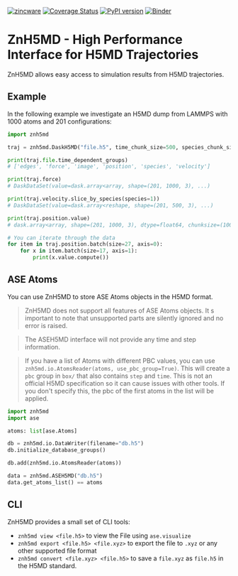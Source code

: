 [![zincware](https://img.shields.io/badge/Powered%20by-zincware-darkcyan)](https://github.com/zincware)
[![Coverage Status](https://coveralls.io/repos/github/zincware/ZnH5MD/badge.svg?branch=main)](https://coveralls.io/github/zincware/ZnH5MD?branch=main)
[![PyPI version](https://badge.fury.io/py/znh5md.svg)](https://badge.fury.io/py/znh5md)
[![Binder](https://mybinder.org/badge_logo.svg)](https://mybinder.org/v2/gh/zincware/ZnH5MD/HEAD)

# ZnH5MD - High Performance Interface for H5MD Trajectories

ZnH5MD allows easy access to simulation results from H5MD trajectories.

## Example
In the following example we investigate an H5MD dump from LAMMPS with 1000 atoms and 201 configurations:

```python
import znh5md

traj = znh5md.DaskH5MD("file.h5", time_chunk_size=500, species_chunk_size=100)

print(traj.file.time_dependent_groups)
# ['edges', 'force', 'image', 'position', 'species', 'velocity']

print(traj.force)
# DaskDataSet(value=dask.array<array, shape=(201, 1000, 3), ...)

print(traj.velocity.slice_by_species(species=1))
# DaskDataSet(value=dask.array<reshape, shape=(201, 500, 3), ...)

print(traj.position.value)
# dask.array<array, shape=(201, 1000, 3), dtype=float64, chunksize=(100, 500, 3), ...>

# You can iterate through the data
for item in traj.position.batch(size=27, axis=0):
    for x in item.batch(size=17, axis=1):
        print(x.value.compute())
```

## ASE Atoms
You can use ZnH5MD to store ASE Atoms objects in the H5MD format.

> ZnH5MD does not support all features of ASE Atoms objects. It s important to note that unsupported parts are silently ignored and no error is raised.

> The ASEH5MD interface will not provide any time and step information.

> If you have a list of Atoms with different PBC values, you can use `znh5md.io.AtomsReader(atoms, use_pbc_group=True)`. This will create a `pbc` group in `box/` that also contains `step` and `time`. This is not an official H5MD specification so it can cause issues with other tools. If you don't specify this, the pbc of the first atoms in the list will be applied.

```python
import znh5md
import ase

atoms: list[ase.Atoms]

db = znh5md.io.DataWriter(filename="db.h5")
db.initialize_database_groups()

db.add(znh5md.io.AtomsReader(atoms))

data = znh5md.ASEH5MD("db.h5")
data.get_atoms_list() == atoms
```

## CLI
ZnH5MD provides a small set of CLI tools:

- `znh5md view <file.h5>` to view the File using `ase.visualize`
- `znh5md export <file.h5> <file.xyz>` to export the file to `.xyz` or any other supported file format
- `znh5md convert <file.xyz> <file.h5>` to save a `file.xyz` as `file.h5` in the H5MD standard.
